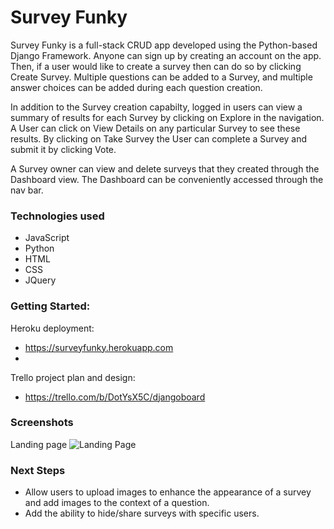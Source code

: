 # Survey Funky

Survey Funky is a full-stack CRUD app developed using the Python-based Django Framework. Anyone can sign up by creating an account on the app. Then, if a user would like to create a survey then can do so by clicking Create Survey. Multiple questions can be added to a Survey, and multiple answer choices can be added during each question creation. 

In addition to the Survey creation capabilty, logged in users can view a summary of results for each Survey by clicking on Explore in the navigation. A User can click on View Details on any particular Survey to see these results. By clicking on Take Survey the User can complete a Survey and submit it by clicking Vote. 

A Survey owner can view and delete surveys that they created through the Dashboard view. The Dashboard can be conveniently accessed through the nav bar.

### Technologies used
- JavaScript
- Python
- HTML
- CSS
- JQuery

### Getting Started:
Heroku deployment:
- https://surveyfunky.herokuapp.com
- 
Trello project plan and design:
- https://trello.com/b/DotYsX5C/djangoboard

### Screenshots

Landing page
![Landing Page](https://i.imgur.com/oCAKsY8.png?1)

### Next Steps
- Allow users to upload images to enhance the appearance of a survey and add images to the context of a question.
- Add the ability to hide/share surveys with specific users.
